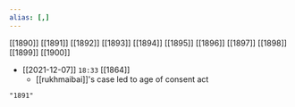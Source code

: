 ```yaml
---
alias: [,]
---
```

[[1890]] [[1891]] [[1892]] [[1893]] [[1894]] [[1895]] [[1896]] [[1897]] [[1898]] [[1899]] [[1900]]

- [[2021-12-07]] `18:33` [[1864]]
	- [[rukhmaibai]]'s case led to age of consent act
```query
"1891"
```